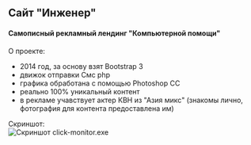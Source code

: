 ##  Сайт "Инженер"
#### Самописный рекламный лендинг "Компьютерной помощи"

О проекте:  
- 2014 год, за основу взят Bootstrap 3
- движок отправки Смс php
- графика обработана с помощью Photoshop СС
- реально 100% уникальный контент
- в рекламе учавствует актер КВН из "Азия микс" (знакомы лично, фотография для контента предоставлена им)

Скриншот:  
![Скриншот click-monitor.exe](./injeneer.gif)  
